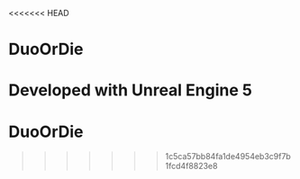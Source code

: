 <<<<<<< HEAD
# DuoOrDie

Developed with Unreal Engine 5
=======
# DuoOrDie
>>>>>>> 1c5ca57bb84fa1de4954eb3c9f7b1fcd4f8823e8
